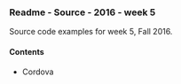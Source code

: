### Readme - Source - 2016 - week 5

Source code examples for week 5, Fall 2016.

#### Contents
* Cordova

